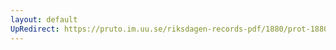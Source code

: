 ```yaml
---
layout: default
UpRedirect: https://pruto.im.uu.se/riksdagen-records-pdf/1880/prot-1880--ak--051/prot-1880--ak--051_002.pdf
---
```

